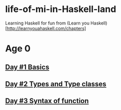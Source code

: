 # life-of-mi-in-Haskell-land
Learning Haskell for fun from (Learn you Haskell)[http://learnyouahaskell.com/chapters]

# Age 0
## [Day #1 Basics](./theory/1-basics.md)

## [Day #2 Types and Type classes](./theory/2-data-type.md)
## [Day #3 Syntax of function](./theory/3-functions.md)